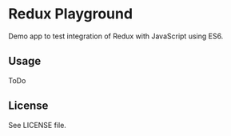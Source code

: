 # Redux Playground

Demo app to test integration of Redux with JavaScript using ES6.

## Usage

ToDo

## License

See LICENSE file.
